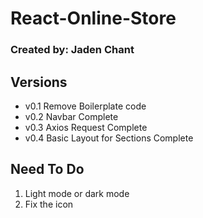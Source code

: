 # React-Online-Store

### Created by: Jaden Chant

## Versions

- v0.1 Remove Boilerplate code
- v0.2 Navbar Complete
- v0.3 Axios Request Complete
- v0.4 Basic Layout for Sections Complete

## Need To Do

1. Light mode or dark mode
2. Fix the icon
